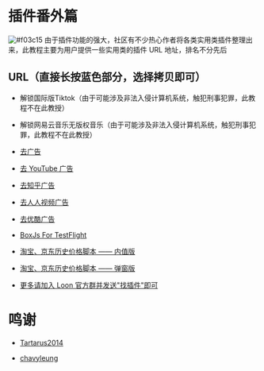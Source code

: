# 插件番外篇

![#f03c15](https://placehold.it/15/f03c15/000000?text=+) 由于插件功能的强大，社区有不少热心作者将各类实用类插件整理出来，此教程主要为用户提供一些实用类的插件 URL 地址，排名不分先后

## URL（直接长按蓝色部分，选择拷贝即可）

- 解锁国际版Tiktok（由于可能涉及非法入侵计算机系统，触犯刑事犯罪，此教程不在此教授）

- 解锁网易云音乐无版权音乐（由于可能涉及非法入侵计算机系统，触犯刑事犯罪，此教程不在此教授）

- [去广告](https://raw.githubusercontent.com/Tartarus2014/For-own-use/master/Loon/Plugin/Advertising.plugin)

- [去 YouTube 广告](https://raw.githubusercontent.com/Tartarus2014/For-own-use/master/Loon/Plugin/YouTubeAds.plugin)

- [去知乎广告](https://raw.githubusercontent.com/Tartarus2014/For-own-use/master/Loon/Plugin/ZhiHu.plugin)

- [去人人视频广告](https://raw.githubusercontent.com/Tartarus2014/For-own-use/master/Loon/Plugin/rrsp.plugin)

- [去优酷广告](https://raw.githubusercontent.com/Tartarus2014/For-own-use/master/Loon/Plugin/youku.plugin)

- [BoxJs For TestFlight](https://gitee.com/chavyleung/scripts/raw/master/box/rewrite/boxjs.rewrite.loon.tf.plugin)

- [淘宝、京东历史价格脚本 —— 内值版](https://raw.githubusercontent.com/chiupam/Proxy/master/Loon/Loon_Price.plugin)

- [淘宝、京东历史价格脚本 —— 弹窗版](https://raw.githubusercontent.com/chiupam/Proxy/master/Loon/Loon_Price_Lite.plugin)

- [更多请加入 Loon 官方群并发送"找插件"即可](t.me/Loon0x00)

# 鸣谢

- [Tartarus2014](https://github.com/Tartarus2014/For-own-use/tree/master/Loon/Plugin)

- [chavyleung](https://chavyleung.gitbook.io/boxjs/)
